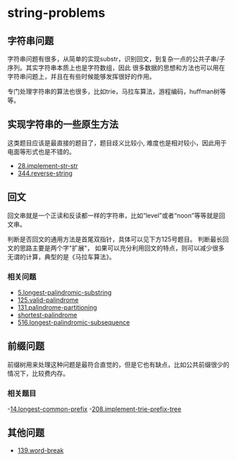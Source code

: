 # string-problems

## 字符串问题

字符串问题有很多，从简单的实现substr，识别回文，到复杂一点的公共子串/子序列。其实字符串本质上也是字符数组，因此 很多数据的思想和方法也可以用在字符串问题上，并且在有些时候能够发挥很好的作用。

专门处理字符串的算法也很多，比如trie，马拉车算法，游程编码，huffman树等等。

## 实现字符串的一些原生方法

这类题目应该是最直接的题目了，题目歧义比较小, 难度也是相对较小，因此用于电面等形式也是不错的。

* [28.implement-str-str](https://leetcode.com/problems/implement-strstr/)
* [344.reverse-string](https://github.com/daisyliu618/leetcode/tree/26ac1eff1c95729babf665545167d4b9b19d1df4/backlog/344.reverse-string.js)

## 回文

回文串就是一个正读和反读都一样的字符串，比如“level”或者“noon”等等就是回文串。

判断是否回文的通用方法是首尾双指针，具体可以见下方125号题目。 判断最长回文的思路主要是两个字"扩展"， 如果可以充分利用回文的特点，则可以减少很多无谓的计算，典型的是《马拉车算法》。

### 相关问题

* [5.longest-palindromic-substring](../problems/5.longest-palindromic-substring.md)
* [125.valid-palindrome](../problems/125.valid-palindrome.md)
* [131.palindrome-partitioning](../problems/131.palindrome-partitioning.md)
* [shortest-palindrome](https://leetcode.com/problems/shortest-palindrome/)
* [516.longest-palindromic-subsequence](../problems/516.longest-palindromic-subsequence.md)

## 前缀问题

前缀树用来处理这种问题是最符合直觉的，但是它也有缺点，比如公共前缀很少的情况下，比较费内存。

### 相关题目

-[14.longest-common-prefix](https://github.com/daisyliu618/leetcode/tree/26ac1eff1c95729babf665545167d4b9b19d1df4/14.longest-common-prefix.js) -[208.implement-trie-prefix-tree](../problems/208.implement-trie-prefix-tree.md)

## 其他问题

* [139.word-break](../problems/139.word-break.md)

